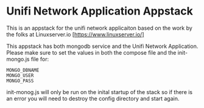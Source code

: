 # Unifi Network Application Appstack

This is an appstack for the unifi network applicaiton based on the work by the folks at Linuxserver.io [https://www.linuxserver.io/]

This appstack has both mongodb service and the Unifi Network Application.  Please make sure to set the values in both the compose file and the init-mongo.js file for:

```
MONGO_DBNAME
MONGO_USER
MONGO_PASS
```
init-monog.js will only be run on the inital startup of the stack so if there is an error you will need to destroy the config directory and start again.

